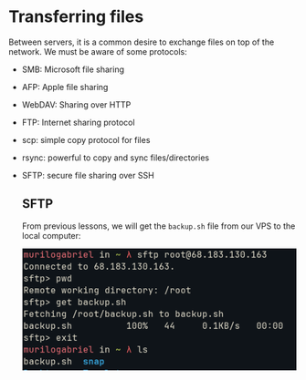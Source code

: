 # Transferring files

Between servers, it is a common desire to exchange files on top of the network. We must be aware of some protocols:
* SMB: Microsoft file sharing
* AFP: Apple file sharing
* WebDAV: Sharing over HTTP
* FTP: Internet sharing protocol
* scp: simple copy protocol for files
* rsync: powerful to copy and sync files/directories
* SFTP: secure file sharing over SSH

  ## SFTP

  From previous lessons, we will get the ```backup.sh``` file from our VPS to the local computer:

  ![sftp](images/sftp.png)

  

